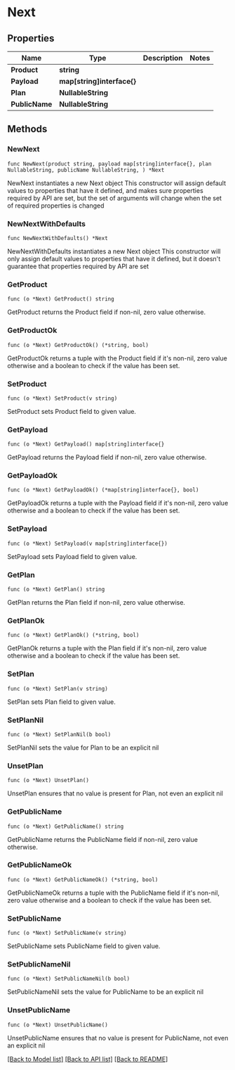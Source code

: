 # Next

## Properties

Name | Type | Description | Notes
------------ | ------------- | ------------- | -------------
**Product** | **string** |  | 
**Payload** | **map[string]interface{}** |  | 
**Plan** | **NullableString** |  | 
**PublicName** | **NullableString** |  | 

## Methods

### NewNext

`func NewNext(product string, payload map[string]interface{}, plan NullableString, publicName NullableString, ) *Next`

NewNext instantiates a new Next object
This constructor will assign default values to properties that have it defined,
and makes sure properties required by API are set, but the set of arguments
will change when the set of required properties is changed

### NewNextWithDefaults

`func NewNextWithDefaults() *Next`

NewNextWithDefaults instantiates a new Next object
This constructor will only assign default values to properties that have it defined,
but it doesn't guarantee that properties required by API are set

### GetProduct

`func (o *Next) GetProduct() string`

GetProduct returns the Product field if non-nil, zero value otherwise.

### GetProductOk

`func (o *Next) GetProductOk() (*string, bool)`

GetProductOk returns a tuple with the Product field if it's non-nil, zero value otherwise
and a boolean to check if the value has been set.

### SetProduct

`func (o *Next) SetProduct(v string)`

SetProduct sets Product field to given value.


### GetPayload

`func (o *Next) GetPayload() map[string]interface{}`

GetPayload returns the Payload field if non-nil, zero value otherwise.

### GetPayloadOk

`func (o *Next) GetPayloadOk() (*map[string]interface{}, bool)`

GetPayloadOk returns a tuple with the Payload field if it's non-nil, zero value otherwise
and a boolean to check if the value has been set.

### SetPayload

`func (o *Next) SetPayload(v map[string]interface{})`

SetPayload sets Payload field to given value.


### GetPlan

`func (o *Next) GetPlan() string`

GetPlan returns the Plan field if non-nil, zero value otherwise.

### GetPlanOk

`func (o *Next) GetPlanOk() (*string, bool)`

GetPlanOk returns a tuple with the Plan field if it's non-nil, zero value otherwise
and a boolean to check if the value has been set.

### SetPlan

`func (o *Next) SetPlan(v string)`

SetPlan sets Plan field to given value.


### SetPlanNil

`func (o *Next) SetPlanNil(b bool)`

 SetPlanNil sets the value for Plan to be an explicit nil

### UnsetPlan
`func (o *Next) UnsetPlan()`

UnsetPlan ensures that no value is present for Plan, not even an explicit nil
### GetPublicName

`func (o *Next) GetPublicName() string`

GetPublicName returns the PublicName field if non-nil, zero value otherwise.

### GetPublicNameOk

`func (o *Next) GetPublicNameOk() (*string, bool)`

GetPublicNameOk returns a tuple with the PublicName field if it's non-nil, zero value otherwise
and a boolean to check if the value has been set.

### SetPublicName

`func (o *Next) SetPublicName(v string)`

SetPublicName sets PublicName field to given value.


### SetPublicNameNil

`func (o *Next) SetPublicNameNil(b bool)`

 SetPublicNameNil sets the value for PublicName to be an explicit nil

### UnsetPublicName
`func (o *Next) UnsetPublicName()`

UnsetPublicName ensures that no value is present for PublicName, not even an explicit nil

[[Back to Model list]](../README.md#documentation-for-models) [[Back to API list]](../README.md#documentation-for-api-endpoints) [[Back to README]](../README.md)


